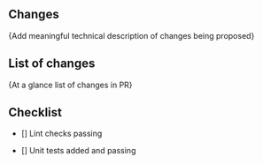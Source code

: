 ## Changes 

{Add meaningful technical description of changes being proposed} 

## List of changes 

{At a glance list of changes in PR} 


## Checklist 

- [] Lint checks passing 

- [] Unit tests added and passing 